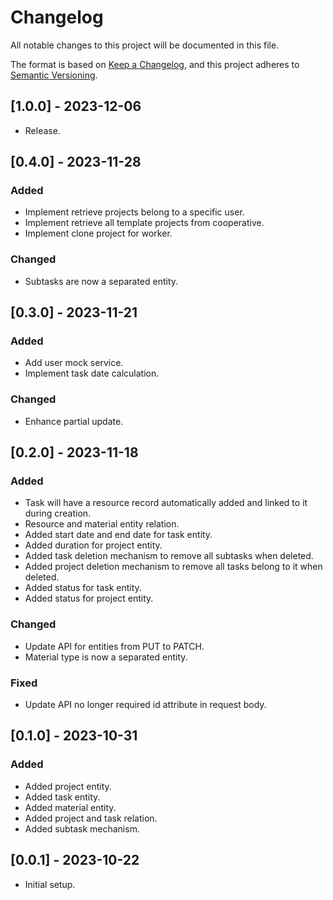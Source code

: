 # Changelog

All notable changes to this project will be documented in this file.

The format is based on [Keep a Changelog](https://keepachangelog.com/en/1.0.0/),
and this project adheres to [Semantic Versioning](https://semver.org/spec/v2.0.0.html).

## [1.0.0] - 2023-12-06
- Release.

## [0.4.0] - 2023-11-28
### Added
- Implement retrieve projects belong to a specific user.
- Implement retrieve all template projects from cooperative.
- Implement clone project for worker.

### Changed
- Subtasks are now a separated entity.

## [0.3.0] - 2023-11-21
### Added
- Add user mock service.
- Implement task date calculation.

### Changed
- Enhance partial update.

## [0.2.0] - 2023-11-18
### Added
- Task will have a resource record automatically added and linked to it during creation.
- Resource and material entity relation.
- Added start date and end date for task entity.
- Added duration for project entity.
- Added task deletion mechanism to remove all subtasks when deleted.
- Added project deletion mechanism to remove all tasks belong to it when deleted.
- Added status for task entity.
- Added status for project entity.

### Changed
- Update API for entities from PUT to PATCH.
- Material type is now a separated entity.

### Fixed
- Update API no longer required id attribute in request body.

## [0.1.0] - 2023-10-31
### Added
- Added project entity.
- Added task entity.
- Added material entity.
- Added project and task relation.
- Added subtask mechanism.

## [0.0.1] - 2023-10-22
- Initial setup.
